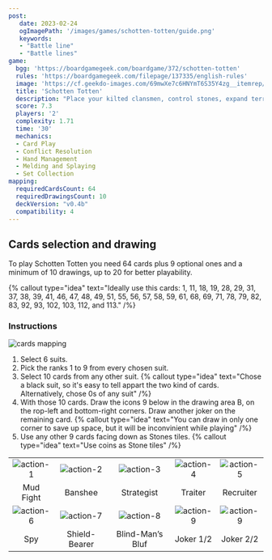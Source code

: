 ```yaml
---
post:
   date: 2023-02-24
   ogImagePath: '/images/games/schotten-totten/guide.png'
   keywords:
   - "Battle line"
   - "Battle lines"
game:
  bgg: 'https://boardgamegeek.com/boardgame/372/schotten-totten'
  rules: 'https://boardgamegeek.com/filepage/137335/english-rules'
  image: 'https://cf.geekdo-images.com/69mwXe7c6HNYmT6S35Y4zg__itemrep/img/TVk3kfPLpSzQrQyHj6ByToSrLS0=/fit-in/246x300/filters:strip_icc()/pic2932872.jpg'
  title: 'Schotten Totten'
  description: "Place your kilted clansmen, control stones, expand territory & foil the rival clan."
  score: 7.3
  players: '2'
  complexity: 1.71
  time: '30'
  mechanics:
  - Card Play
  - Conflict Resolution
  - Hand Management
  - Melding and Splaying
  - Set Collection 
mapping:
  requiredCardsCount: 64
  requiredDrawingsCount: 10
  deckVersion: "v0.4b"
  compatibility: 4
---
```


## Cards selection and drawing

To play Schotten Totten you need 64 cards plus 9 optional ones and a minimum of 10 drawings, up to 20 for better playability.

{% callout type="idea" text="Ideally use this cards: 1, 11, 18, 19, 28, 29, 31, 37, 38, 39, 41, 46, 47, 48, 49, 51, 55, 56, 57, 58, 59, 61, 68, 69, 71, 78, 79, 82, 83, 92, 93, 102, 103, 112, and 113." /%}

### Instructions

![cards mapping](/images/games/schotten-totten/guide.png)

1. Select 6 suits.
1. Pick the ranks 1 to 9 from every chosen suit.
1. Select 10 cards from any other suit.
   {% callout type="idea" text="Chose a black suit, so it's easy to tell appart the two kind of cards. Alternatively, chose 0s of any suit" /%}
1. With those 10 cards. Draw the icons 9 below in the drawing area B, on the rop-left and bottom-right corners. Draw another joker on the remaining card.
   {% callout type="idea" text="You can draw in only one corner to save up space, but it will be inconvinient while playing" /%}
1. Use any other 9 cards facing down as Stones tiles.
   {% callout type="idea" text="Use coins as Stone tiles" /%}

|   |   |   |   |   |
|:-:|:-:|:-:|:-:|:-:|
| ![action-1](/images/games/schotten-totten/action-1.png) | ![action-2](/images/games/schotten-totten/action-2.png) | ![action-3](/images/games/schotten-totten/action-3.png) | ![action-4](/images/games/schotten-totten/action-4.png)| ![action-5](/images/games/schotten-totten/action-5.png) |
| Mud Fight  |  Banshee |   Strategist | Traiter  | Recruiter  |
| ![action-6](/images/games/schotten-totten/action-6.png) | ![action-7](/images/games/schotten-totten/action-7.png) | ![action-8](/images/games/schotten-totten/action-8.png)| ![action-9](/images/games/schotten-totten/action-9.png)| ![action-9](/images/games/schotten-totten/action-9.png)|
|  Spy |  Shield-Bearer | Blind-Man’s Bluf  | Joker 1/2  |  Joker 2/2 |
